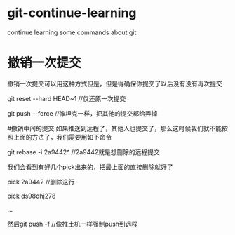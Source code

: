 # git-continue-learning
  continue learning some commands about git

# 撤销一次提交
  撤销一次提交可以用这种方式但是，但是得确保你提交了以后没有没有再次提交

  git reset --hard HEAD~1 //仅还原一次提交

  git push --force //像坦克一样，把其他的提交都给弄掉


#撤销中间的提交
  如果推送到远程了，其他人也提交了，那么这时候我们就不能按照上面的方法了，我们需要用如下命令

  git rebase -i 2a9442^ //2a9442就是想删除的远程提交

  我们会看到有好几个pick出来的，把最上面的直接删除就好了

  pick 2a9442 //删除这行

  pick ds98dhj278

  ...

  然后git push -f //像推土机一样强制push到远程


